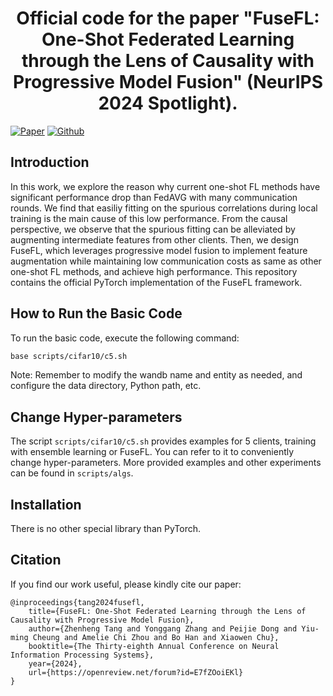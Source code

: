 <!-- <p align="center"><img src="./figs/logo_with_name.png" width=90% height=60% ></p> -->

<h1 align="center">
Official code for the paper "FuseFL: One-Shot Federated Learning through the Lens of Causality with Progressive Model Fusion" (NeurIPS 2024 Spotlight).
</h1>

<a href="https://openreview.net/forum?id=E7fZOoiEKl"><img src="https://img.shields.io/badge/OpenReview-FuseFL-blue" alt="Paper"></a>
<a href="https://github.com/wizard1203/FuseFL"><img src="https://img.shields.io/badge/-Github-grey?logo=github" alt="Github"></a>

## Introduction
In this work, we explore the reason why current one-shot FL methods have significant performance drop than FedAVG with many communication rounds. We find that easiliy fitting on the spurious correlations during local training is the main cause of this low performance. From the causal perspective, we observe that the spurious fitting can be alleviated by augmenting intermediate features from other clients. Then, we design FuseFL, which leverages progressive model fusion to implement feature augmentation while maintaining low communication costs as same as other one-shot FL methods, and achieve high performance. This repository contains the official PyTorch implementation of the FuseFL framework.

## How to Run the Basic Code
To run the basic code, execute the following command:
```bash
base scripts/cifar10/c5.sh
```
Note: Remember to modify the wandb name and entity as needed, and configure the data directory, Python path, etc.

## Change Hyper-parameters
The script `scripts/cifar10/c5.sh` provides examples for 5 clients, training with ensemble learning or FuseFL. You can refer to it to conveniently change hyper-parameters. More provided examples and other experiments can be found in `scripts/algs`.

## Installation
There is no other special library than PyTorch.

## Citation
If you find our work useful, please kindly cite our paper:

```
@inproceedings{tang2024fusefl,
    title={FuseFL: One-Shot Federated Learning through the Lens of Causality with Progressive Model Fusion},
    author={Zhenheng Tang and Yonggang Zhang and Peijie Dong and Yiu-ming Cheung and Amelie Chi Zhou and Bo Han and Xiaowen Chu},
    booktitle={The Thirty-eighth Annual Conference on Neural Information Processing Systems},
    year={2024},
    url={https://openreview.net/forum?id=E7fZOoiEKl}
}
```




